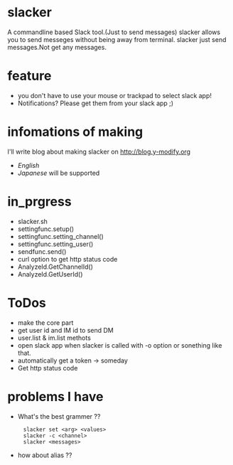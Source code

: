 # slacker  
 A commandline based Slack tool.(Just to send messages)
 slacker allows you to send messeges without being away from terminal.
 slacker just send messages.Not get any messages.
 
# feature  
 * you don't have to use your mouse or trackpad to select slack app!
 * Notifications? Please get them from your slack app ;)

# infomations of making  
 I'll write blog about making slacker on <http://blog.y-modify.org>
  * *English*
  * *Japanese*
 will be supported

# in_prgress
 * slacker.sh
 * settingfunc.setup()
 * settingfunc.setting_channel()
 * settingfunc.setting_user()
 * sendfunc.send()
  * curl option to get http status code
 * AnalyzeId.GetChannelId()
 * AnalyzeId.GetUserId()

# ToDos  
 * make the core part
 * get user id and IM id to send DM
  * user.list & im.list methots
 * open slack app when slacker is called with -o option or sonething like that.
 * automatically get a token   -> someday
 * Get http status code
# problems I have  
 * What's the best grammer ??
  ```shellscript:examples I'm thinking
       slacker set <arg> <values>
       slacker -c <channel>
       slacker <messages>
  ```
 * how about alias ??
